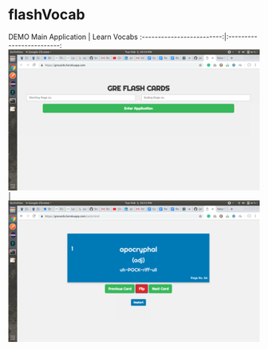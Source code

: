 # flashVocab

DEMO
Main Application           |  Learn Vocabs
:-------------------------:|:-------------------------:
![main app](https://github.com/jatin82/flashVocab/blob/master/main.png)  |  ![main app](https://github.com/jatin82/flashVocab/blob/master/learn.png)

